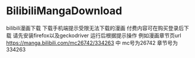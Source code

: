 # BilibiliMangaDownload
bilibili漫画下载 下载手机端提示受限无法下载的漫画 付费内容可在购买登录后下载
请先安装firefox以及geckodriver
运行后根据提示操作 例如漫画章节页url https://manga.bilibili.com/mc26742/334263 中
mc号为26742 章节号为334263
